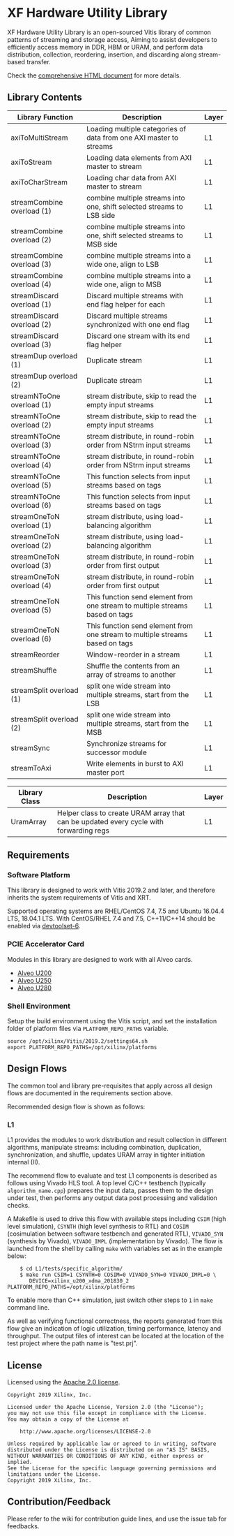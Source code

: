 # XF Hardware Utility Library

XF Hardware Utility Library is an open-sourced Vitis library of common patterns of streaming and storage access,
Aiming to assist developers to efficiently access memory in DDR, HBM or URAM, and perform data distribution, collection, 
reordering, insertion, and discarding along stream-based transfer.

Check the [comprehensive HTML document](#) for more details.

## Library Contents

| Library Function | Description | Layer |
|------------------|-------------|-------|
| axiToMultiStream | Loading multiple categories of data from one AXI master to streams | L1 |
| axiToStream | Loading data elements from AXI master to stream | L1 |
| axiToCharStream | Loading char data from AXI master to stream | L1 |
| streamCombine overload (1) | combine multiple streams into one, shift selected streams to LSB side | L1 |
| streamCombine overload (2) | combine multiple streams into one, shift selected streams to MSB side | L1 |
| streamCombine overload (3) | combine multiple streams into a wide one, align to LSB | L1 |
| streamCombine overload (4) | combine multiple streams into a wide one, align to MSB | L1 |
| streamDiscard overload (1) | Discard multiple streams with end flag helper for each | L1 |
| streamDiscard overload (2) | Discard multiple streams synchronized with one end flag | L1 |
| streamDiscard overload (3) | Discard one stream with its end flag helper | L1 |
| streamDup overload (1) | Duplicate stream | L1 |
| streamDup overload (2) | Duplicate stream | L1 |
| streamNToOne overload (1) | stream distribute, skip to read the empty input streams | L1 |
| streamNToOne overload (2) | stream distribute, skip to read the empty input streams | L1 |
| streamNToOne overload (3) | stream distribute, in round-robin order from NStrm input streams | L1 |
| streamNToOne overload (4) | stream distribute, in round-robin order from NStrm input streams | L1 |
| streamNToOne overload (5) | This function selects from input streams based on tags | L1 |
| streamNToOne overload (6) | This function selects from input streams based on tags | L1 |
| streamOneToN overload (1) | stream distribute, using load-balancing algorithm | L1 |
| streamOneToN overload (2) | stream distribute, using load-balancing algorithm | L1 |
| streamOneToN overload (3) | stream distribute, in round-robin order from first output | L1 |
| streamOneToN overload (4) | stream distribute, in round-robin order from first output | L1 |
| streamOneToN overload (5) | This function send element from one stream to multiple streams based on tags | L1 |
| streamOneToN overload (6) | This function send element from one stream to multiple streams based on tags | L1 |
| streamReorder | Window-reorder in a stream | L1 |
| streamShuffle | Shuffle the contents from an array of streams to another | L1 |
| streamSplit overload (1) | split one wide stream into multiple streams, start from the LSB | L1 |
| streamSplit overload (2) | split one wide stream into multiple streams, start from the MSB | L1 |
| streamSync | Synchronize streams for successor module | L1 |
| streamToAxi | Write elements in burst to AXI master port | L1 |

| Library Class    | Description | Layer |
|------------------|-------------|-------|
| UramArray        | Helper class to create URAM array that can be updated every cycle with forwarding regs | L1 |

## Requirements

### Software Platform

This library is designed to work with Vitis 2019.2 and later, and therefore inherits the system requirements of Vitis and XRT.

Supported operating systems are RHEL/CentOS 7.4, 7.5 and Ubuntu 16.04.4 LTS, 18.04.1 LTS.
With CentOS/RHEL 7.4 and 7.5, C++11/C++14 should be enabled via
[devtoolset-6](https://www.softwarecollections.org/en/scls/rhscl/devtoolset-6/).

### PCIE Accelerator Card

Modules in this library are designed to work with all Alveo cards.
* [Alveo U200](https://www.xilinx.com/products/boards-and-kits/alveo/u200.html#gettingStarted)
* [Alveo U250](https://www.xilinx.com/products/boards-and-kits/alveo/u250.html#gettingStarted)
* [Alveo U280](https://www.xilinx.com/products/boards-and-kits/alveo/u280.html#gettingStarted)

### Shell Environment

Setup the build environment using the Vitis script, and set the installation folder of platform files via `PLATFORM_REPO_PATHS` variable.

```
source /opt/xilinx/Vitis/2019.2/settings64.sh
export PLATFORM_REPO_PATHS=/opt/xilinx/platforms
```

## Design Flows

The common tool and library pre-requisites that apply across all design flows are documented in the requirements section above.

Recommended design flow is shown as follows:

### L1

L1 provides the modules to work distribution and result collection in different algorithms, manipulate streams: including combination, duplication, synchronization, and shuffle, updates URAM array in tighter initiation internal (II).

The recommend flow to evaluate and test L1 components is described as follows using Vivado HLS tool.
A top level C/C++ testbench (typically `algorithm_name.cpp`) prepares the input data, passes them to the design under test, then performs any output data post processing and validation checks.

A Makefile is used to drive this flow with available steps including `CSIM` (high level simulation), `CSYNTH` (high level synthesis to RTL) and `COSIM` (cosimulation between software testbench and generated RTL), `VIVADO_SYN` (synthesis by Vivado), `VIVADO_IMPL` (implementation by Vivado). The flow is launched from the shell by calling `make` with variables set as in the example below:

```console
	$ cd L1/tests/specific_algorithm/
	$ make run CSIM=1 CSYNTH=0 COSIM=0 VIVADO_SYN=0 VIVADO_IMPL=0 \
	   DEVICE=xilinx_u200_xdma_201830_2 PLATFORM_REPO_PATHS=/opt/xilinx/platforms
```

To enable more than C++ simulation, just switch other steps to `1` in `make` command line.

As well as verifying functional correctness, the reports generated from this flow give an indication of logic utilization, timing performance, latency and throughput. The output files of interest can be located at the location of the test project where the path name is "test.prj".

## License

Licensed using the [Apache 2.0 license](https://www.apache.org/licenses/LICENSE-2.0).

    Copyright 2019 Xilinx, Inc.
    
    Licensed under the Apache License, Version 2.0 (the "License");
    you may not use this file except in compliance with the License.
    You may obtain a copy of the License at
    
        http://www.apache.org/licenses/LICENSE-2.0
    
    Unless required by applicable law or agreed to in writing, software
    distributed under the License is distributed on an "AS IS" BASIS,
    WITHOUT WARRANTIES OR CONDITIONS OF ANY KIND, either express or implied.
    See the License for the specific language governing permissions and
    limitations under the License.
    Copyright 2019 Xilinx, Inc.

## Contribution/Feedback

Please refer to the wiki for contribution guide lines, and use the issue tab for feedbacks.

